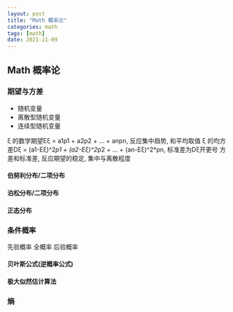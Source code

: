 ```yaml
---
layout: post
title: "Math 概率论"
categories: math
tags: [math]
date: 2021-11-09
---
```


## Math 概率论

### 期望与方差

* 随机变量
* 离散型随机变量
* 连续型随机变量

ξ 的数学期望Eξ = a1p1 + a2p2 + ... + anpn, 反应集中趋势, 和平均取值
ξ 的均方差Dξ = (a1-Eξ)^2*p1 + (a2-Eξ)^2*p2 + ... + (an-Eξ)^2*pn, 标准差为Dξ开更号
方差和标准差, 反应期望的稳定, 集中与离散程度

#### 伯努利分布/二项分布

#### 泊松分布/二项分布

#### 正态分布

### 条件概率

先验概率
全概率
后验概率


#### 贝叶斯公式(逆概率公式)

#### 极大似然估计算法


### 熵
